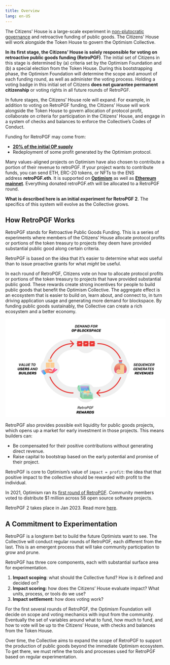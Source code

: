 ```yaml
---
title: Overview
lang: en-US
---
```


The Citizens' House is a large-scale experiment in [non-plutocratic governance](https://vitalik.ca/general/2021/08/16/voting3.html) and retroactive funding of public goods. 
The Citizens’ House will work alongside the Token House to govern the Optimism Collective. 

**In its first stage, the Citizens’ House is solely responsible for voting on retroactive public goods funding (RetroPGF)**. 
The initial set of Citizens in this stage is determined by (a) criteria set by the Optimism Foundation and (b) a special election from the Token House. 
During this bootstrapping phase, the Optimism Foundation will determine the scope and amount of each funding round, as well as administer the voting process. 
Holding a voting badge in this initial set of Citizens **does not guarantee permanent citizenship** or voting rights in all future rounds of RetroPGF.

In future stages, the Citizens’ House role will expand. 
For example, in addition to voting on RetroPGF funding, the Citizens’ House will work alongside the Token House to govern allocation of protocol profit, collaborate on criteria for participation in the Citizens’ House, and engage in a system of checks and balances to enforce the Collective’s Codes of Conduct.

Funding for RetroPGF may come from:

- **[20% of the initial OP supply](./allocations.md#retroactive-public-goods-funding)**
- Redeployment of some profit generated by the Optimism protocol.

Many values-aligned projects on Optimism have also chosen to contribute a portion of their revenue to retroPGF. 
If your project wants to contribute funds, you can send ETH, ERC-20 tokens, or NFTs to the ENS address **retroPGF.eth**. 
It is supported on **[Optimism](https://explorer.optimism.io/address/0x15dda60616ffca20371ed1659dbb78e888f65556)** as well as **[Ethereum mainnet](https://etherscan.io/address/0x15dda60616ffca20371ed1659dbb78e888f65556)**. 
Everything donated retroPGF.eth will be allocated to a RetroPGF round.

**What is described here is an initial experiment for RetroPGF 2**. The specifics of this system will evolve as the Collective grows.

## How RetroPGF Works

RetroPGF stands for Retroactive Public Goods Funding. 
This is a series of experiments where members of the Citizens’ House allocate protocol profits or portions of the token treasury to projects they deem have provided substantial public good along certain criteria.

RetroPGF is based on the idea that it’s easier to determine what *was* useful than to issue proactive grants for what *might* be useful. 

In each round of RetroPGF, Citizens vote on how to allocate protocol profits or portions of the token treasury to projects that have provided substantial public good. 
These rewards create strong incentives for people to build public goods that benefit the Optimism Collective. 
The aggregate effect is an ecosystem that is easier to build on, learn about, and connect to, in turn driving application usage and generating more demand for blockspace.
By funding public goods sustainably, the Collective can create a rich ecosystem and a better economy.

![The public goods virtuous cycle](../../assets/docs/governance/economics/virt_cycle.png)

RetroPGF also provides possible exit liquidity for public goods projects, which opens up a market for early investment in those projects. 
This means builders can:

- Be compensated for their positive contributions without generating direct revenue.
- Raise capital to bootstrap based on the early potential and promise of their project.

RetroPGF is core to Optimism’s value of `impact = profit`:  the idea that that positive impact to the collective should be rewarded with profit to the individual.

In 2021, Optimism ran its [first round of RetroPGF](https://medium.com/ethereum-optimism/retroactive-public-goods-funding-33c9b7d00f0c).
Community members voted to distribute $1 million across 58 open source software projects. 

RetroPGF 2 takes place in Jan 2023. Read more [here](./rpgf-2.md). 

## A Commitment to Experimentation

RetroPGF is a longterm bet to build the future Optimists want to see. 
The Collective will conduct regular rounds of RetroPGF, each different from the last. 
This is an emergent process that will take community participation to grow and prune. 

RetroPGF has three core components, each with substantial surface area for experimentation. 

1. **Impact scoping**: what should the Collective fund? 
   How is it defined and decided on? 
1. **Impact scoring:** how does the Citizens’ House evaluate impact? 
   What units, process, or tools do we use? 
1. **Impact settlement:** how does voting work? 

For the first several rounds of RetroPGF, the Optimism Foundation will decide on scope and voting mechanics with input from the community. 
Eventually the set of variables around what to fund, how much to fund, and how to vote will be up to the Citizens’ House, with checks and balances from the Token House. 

Over time, the Collective aims to expand the scope of RetroPGF to support the production of public goods beyond the immediate Optimism ecosystem. 
To get there, we must refine the tools and processes used for RetroPGF based on regular experimentation.
